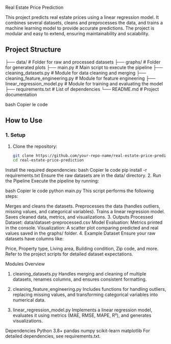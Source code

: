  Real Estate Price Prediction

This project predicts real estate prices using a linear regression model. It combines several datasets, cleans and preprocesses the data, and trains a machine learning model to provide accurate predictions. The project is modular and easy to extend, ensuring maintainability and scalability.

## **Project Structure**
├── data/ # Folder for raw and processed datasets ├── graphs/ # Folder for generated plots ├── main.py # Main script to execute the pipeline ├── cleaning_datasets.py # Module for data cleaning and merging ├── cleaning_feature_engineering.py # Module for feature engineering ├── linear_regression_model.py # Module for training and evaluating the model ├── requirements.txt # List of dependencies └── README.md # Project documentation

bash
Copier le code

## **How to Use**

### **1. Setup**
1. Clone the repository:
   ```bash
   git clone https://github.com/your-repo-name/real-estate-price-prediction.git
   cd real-estate-price-prediction
Install the required dependencies:
bash
Copier le code
pip install -r requirements.txt
Ensure the raw datasets are in the data/ directory.
2. Run the Pipeline
Execute the pipeline by running:

bash
Copier le code
python main.py
This script performs the following steps:

Merges and cleans the datasets.
Preprocesses the data (handles outliers, missing values, and categorical variables).
Trains a linear regression model.
Saves cleaned data, metrics, and visualizations.
3. Outputs
Processed Dataset: data/dataset-preprocessed.csv
Model Evaluation: Metrics printed in the console.
Visualization: A scatter plot comparing predicted and real values saved in the graphs/ folder.
4. Example Dataset
Ensure your raw datasets have columns like:

Price, Property type, Living area, Building condition, Zip code, and more.
Refer to the project scripts for detailed dataset expectations.

Modules Overview
1. cleaning_datasets.py
Handles merging and cleaning of multiple datasets, renames columns, and ensures consistent formatting.

2. cleaning_feature_engineering.py
Includes functions for handling outliers, replacing missing values, and transforming categorical variables into numerical data.

3. linear_regression_model.py
Implements a linear regression model, evaluates it using metrics (MAE, RMSE, MAPE, R²), and generates visualizations.

Dependencies
Python 3.8+
pandas
numpy
scikit-learn
matplotlib
For detailed dependencies, see requirements.txt.